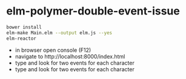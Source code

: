 # elm-polymer-double-event-issue
```sh
bower install
elm-make Main.elm --output elm.js --yes
elm-reactor
```
- in browser open console (F12)
- navigate to http://localhost:8000/index.html
- type and look for two events for each character
- type and look for two events for each character